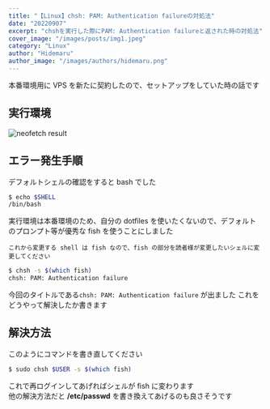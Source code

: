 ```yaml
---
title: "【Linux】chsh: PAM: Authentication failureの対処法"
date: "20220907"
excerpt: "chshを実行した際にPAM: Authentication failureと返された時の対処法"
cover_image: "/images/posts/img1.jpeg"
category: "Linux"
author: "Hidemaru"
author_image: "/images/authors/hidemaru.png"
---
```


本番環境用に VPS を新たに契約したので、セットアップをしていた時の話です

## 実行環境

![neofetch result](/images/posts/inside/img1.jpeg)

## エラー発生手順

デフォルトシェルの確認をすると bash でした

```bash
$ echo $SHELL
/bin/bash
```

実行環境は本番環境のため、自分の dotfiles を使いたくないので、デフォルトのプロンプト等が優秀な fish を使うことにしました

`これから変更する shell は fish なので、fish の部分を読者様が変更したいシェルに変更してください`

```bash
$ chsh -s $(which fish)
chsh: PAM: Authentication failure
```

今回のタイトルである`chsh: PAM: Authentication failure` が出ました
これをどうやって解決したか書きます

## 解決方法

このようにコマンドを書き直してください

```bash
$ sudo chsh $USER -s $(which fish)
```

これで再ログインしてあげればシェルが fish に変わります  
他の解決方法だと **/etc/passwd** を書き換えてあげるのも良さそうです
